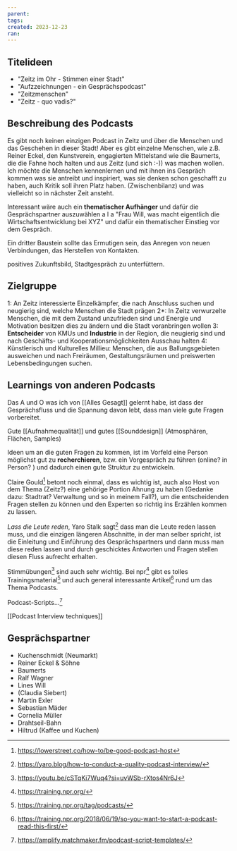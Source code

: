 ```yaml
---
parent: 
tags: 
created: 2023-12-23
ran:
---
```


## Titelideen

- "Zeitz im Ohr - Stimmen einer Stadt"
- "Aufzzeichnungen - ein Gesprächspodcast"
- "Zeitzmenschen"
- "Zeitz - quo vadis?"

## Beschreibung des Podcasts

Es gibt noch keinen einzigen Podcast in Zeitz und über die Menschen und das Geschehen in dieser Stadt! Aber es gibt einzelne Menschen, wie z.B. Reiner Eckel, den Kunstverein, engagierten Mittelstand wie die Baumerts, die die Fahne hoch halten und aus Zeitz (und sich :-)) was machen wollen. Ich möchte die Menschen kennenlernen und mit ihnen ins Gespräch kommen was sie antreibt und inspiriert, was sie denken schon geschafft zu haben, auch Kritik soll ihren Platz haben. (Zwischenbilanz) und was vielleicht so in nächster Zeit ansteht.

Interessant wäre auch ein **thematischer Aufhänger** und dafür die Gesprächspartner auszuwählen a l a "Frau Will, was macht eigentlich die Wirtschaftsentwicklung bei XYZ" und dafür ein thematischer Einstieg vor dem Gespräch.

Ein dritter Baustein sollte das Ermutigen sein, das Anregen von neuen Verbindungen, das Herstellen von Kontakten.

positives Zukunftsbild, Stadtgespräch zu unterfüttern.

## Zielgruppe

1: An Zeitz interessierte Einzelkämpfer, die nach Anschluss suchen und neugierig sind, welche Menschen die Stadt prägen
2\*: In Zeitz verwurzelte Menschen, die mit dem Zustand unzufrieden sind und Energie und Motivation besitzen dies zu ändern und die Stadt voranbringen wollen
3: **Entscheider** von KMUs und **Industrie** in der Region, die neugierig sind und nach Geschäfts- und Kooperationsmöglichkeiten Ausschau halten
4: Künstlerisch und Kulturelles Millieu: Menschen, die aus Ballungsgebieten ausweichen und nach Freiräumen, Gestaltungsräumen und preiswerten Lebensbedingungen suchen.

## Learnings von anderen Podcasts

Das A und O was ich von [[Alles Gesagt]] gelernt habe, ist dass der Gesprächsfluss und die Spannung davon lebt, dass man viele gute Fragen vorbereitet.

Gute [[Aufnahmequalität]] und gutes [[Sounddesign]] (Atmosphären, Flächen, Samples)

Ideen um an die guten Fragen zu kommen, ist im Vorfeld eine Person möglichst gut zu **recherchieren**, bzw. ein Vorgespräch zu führen (online? in Person? ) und dadurch einen gute Struktur zu entwickeln.

Claire Gould[^1] betont noch einmal, dass es wichtig ist, auch also Host von dem Thema (Zeitz?) eine gehörige Portion Ahnung zu haben (Gedanke dazu: Stadtrat? Verwaltung und so in meinem Fall?), um die entscheidenden Fragen stellen zu können und den Experten so richtig ins Erzählen kommen zu lassen.

_Lass die Leute reden_, Yaro Stalk sagt[^2] dass man die Leute reden lassen muss, und die einzigen längeren Abschnitte, in der man selber spricht, ist die Einleitung und Einführung des Gesprächspartners und dann muss man diese reden lassen und durch geschicktes Antworten und Fragen stellen diesen Fluss aufrecht erhalten.

Stimmübungen[^3] sind auch sehr wichtig. Bei npr[^4] gibt es tolles Trainingsmaterial[^5] und auch general interessante Artikel[^6] rund um das Thema Podcasts.

Podcast-Scripts...[^7]

[[Podcast Interview techniques]]

## Gesprächspartner

- Kuchenschmidt (Neumarkt)
- Reiner Eckel & Söhne
- Baumerts
- Ralf Wagner
- Lines Will
- (Claudia Siebert)
- Martin Exler
- Sebastian Mäder
- Cornelia Müller
- Drahtseil-Bahn
- Hiltrud (Kaffee und Kuchen)

[^1]: https://lowerstreet.co/how-to/be-good-podcast-host
[^2]: https://yaro.blog/how-to-conduct-a-quality-podcast-interview/
[^3]: https://youtu.be/cSTqKi7Wuq4?si=uvWSb-rXtos4Nr6J
[^4]: https://training.npr.org/
[^5]: https://training.npr.org/tag/podcasts/
[^6]: https://training.npr.org/2018/06/19/so-you-want-to-start-a-podcast-read-this-first/
[^7]: https://amplify.matchmaker.fm/podcast-script-templates/
